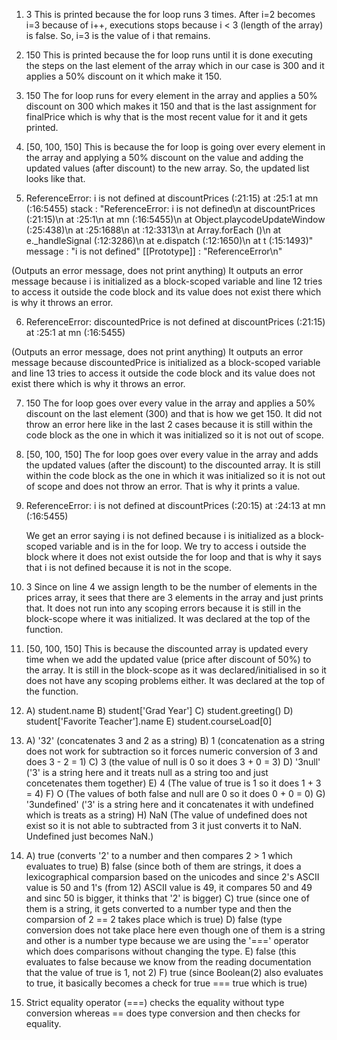1. 3
   This is printed because the for loop runs 3 times. After i=2 becomes i=3 because of i++, executions stops because i < 3 (length of the array) is false. So, i=3 is the value of i that remains.
2. 150
   This is printed because the for loop runs until it is done executing the steps on the last element of the array which in our case is 300 and it applies a 50% discount on it which make it 150.
3. 150 
The for loop runs for every element in the array and applies a 50% discount on 300 which makes it 150 and that is the last assignment for finalPrice which is why that is the most recent value for it and it gets printed.
4. [50, 100, 150]
   This is because the for loop is going over every element in the array and applying a 50% discount on the value and adding the updated values (after discount) to the new array. So, the updated list looks like that.

5. ReferenceError: i is not defined
    at discountPrices (<anonymous>:21:15)
    at <anonymous>:25:1
    at mn (<anonymous>:16:5455)
stack
:
"ReferenceError: i is not defined\n at discountPrices (<anonymous>:21:15)\n at <anonymous>:25:1\n at mn (<anonymous>:16:5455)\n at Object.playcodeUpdateWindow (<anonymous>:25:438)\n at <anonymous>:25:1688\n at <anonymous>:12:3313\n at Array.forEach (<anonymous>)\n at e._handleSignal (<anonymous>:12:3286)\n at e.dispatch (<anonymous>:12:1650)\n at t (<anonymous>:15:1493)"
message
:
"i is not defined"
[[Prototype]]
:
"ReferenceError\n"


(Outputs an error message, does not print anything) 
It outputs an error message because i is initialized as a block-scoped variable and line 12 tries to access it outside the code block and its value does not exist there which is why it throws an error. 

6. ReferenceError: discountedPrice is not defined
    at discountPrices (<anonymous>:21:15)
    at <anonymous>:25:1
    at mn (<anonymous>:16:5455)

(Outputs an error message, does not print anything) 
It outputs an error message because discountedPrice is initialized as a block-scoped variable and line 13 tries to access it outside the code block and its value does not exist there which is why it throws an error. 

7. 150
   The for loop goes over every value in the array and applies a 50% discount on the last element (300) and that is how we get 150. It did not throw an error here like in the last 2 cases because it is still within the code block as the one in which it was initialized so it is not out of scope.


8. [50, 100, 150]
The for loop goes over every value in the array and adds the updated values (after the discount) to the discounted array. It is still within the code block as the one in which it was initialized so it is not out of scope and does not throw an error. That is why it prints a value. 


9. ReferenceError: i is not defined
    at discountPrices (<anonymous>:20:15)
    at <anonymous>:24:13
    at mn (<anonymous>:16:5455)

   We get an error saying i is not defined because i is initialized as a block-scoped variable and is in the for loop. We try to access i outside the block where it does not exist outside the for loop and that is why it says that i is not defined because it is not in the scope.



10. 3
    Since on line 4 we assign length to be the number of elements in the prices array, it sees that there are 3 elements in the array and just prints that. It does not run into any scoping errors because it is still in the block-scope where it was initialized. It was declared at the top of the function. 

11. [50, 100, 150]
    This is because the discounted array is updated every time when we add the updated value (price after discount of 50%) to the array. It is still in the block-scope as it was declared/initialised in so it does not have any scoping problems either. It was declared at the top of the function.


12. A) student.name
    B) student['Grad Year']
    C) student.greeting()
    D) student['Favorite Teacher'].name
    E) student.courseLoad[0]

13. A) '32'   (concatenates 3 and 2 as a string) 
    B) 1      (concatenation as a string does not work for subtraction so it forces numeric conversion of 3 and does 3 - 2 = 1)
    C) 3      (the value of null is 0 so it does 3 + 0 = 3)
    D) '3null' ('3' is a string here and it treats null as a string too and just concetenates them together)
    E) 4        (The value of true is 1 so it does 1 + 3 = 4)
    F) O        (The values of both false and null are 0 so it does 0 + 0 = 0)
    G) '3undefined' ('3' is a string here and it concatenates it with undefined which is treats as a string)
    H) NaN      (The value of undefined does not exist so it is not able to subtracted from 3 it just converts it to NaN. Undefined just becomes NaN.)
    
    
    
14. A) true    (converts '2' to a number and then compares 2 > 1 which evaluates to true)
    B) false   (since both of them are strings, it does a lexicographical comparsion based on the unicodes and since 2's ASCII value is 50 and 1's (from 12) ASCII value is 49, it compares 50 and 49 and sinc 50 is bigger, it thinks that '2' is bigger)
    C) true    (since one of them is a string, it gets converted to a number type and then the comparsion of 2 == 2 takes place which is true)
    D) false   (type conversion does not take place here even though one of them is a string and other is a number type because we are using the '===' operator which does comparisons without changing the type. 
    E) false   (this evaluates to false because we know from the reading documentation that the value of true is 1, not 2)
    F) true    (since Boolean(2) also evaluates to true, it basically becomes a check for true === true which is true)


15. Strict equality operator (===) checks the equality without type conversion whereas == does type conversion and then checks for equality. 
